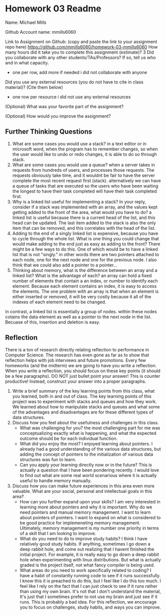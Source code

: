 # Homework 03 Readme
Name: Michael Mills

Github Account name: mmills6060

Link to Assignment on Github: (copy and paste the link to your assignment repo here)
https://github.com/mmills6060/homework-03-mmills6060
How many hours did it take you to complete this assignment (estimate)? 
3
Did you collaborate with any other students/TAs/Professors? If so, tell us who and in what capacity.  
- one per row, add more if needed
i did not collaborate with anyone

Did you use any external resources (you do not have to cite in class material)? (Cite them below)  
- one row per resource
i did not use any external resources

(Optional) What was your favorite part of the assignment? 

(Optional) How would you improve the assignment? 

## Further Thinking Questions

1. What are some cases you would use a stack?
in a text editor or in microsoft word, when the program has to remember changes, so when the user would like to undo or redo changes, it is able to do so through stack. 
2. What are some cases you would use a queue?
when a server takes in requests from hundreds of users, and processes those requests. The requests obviously take time, and it wouldnt be fair to have the server complete the most recent request first (stack). alternatively we can have a queue of tasks that are executed so the users who have been waiting the longest to have their task completed will have their task completed first. 
3. Why is a linked list useful for implementing a stack? In your reply, consider if a stack was implemented with an array, and the values kept getting added to the front of the area, what would you have to do?
a linked list is useful because there is a current head of the list, and this head can be updated. The last item added to the stack is also the only item that can be removed, and this correlates with the head of the list. 
4. Adding to the end of a singly linked list is expensive, because you have to cycle through the whole list. What is one thing you could change that would make adding to the end just as easy as adding to the front?
There might be a few ways to do this. One of which would be to have a linked list that is not "singly." in other words there are two pointers attached to each node, one for the next node and one for the previous node. I also think that we could also add a pointer to a pointer...
5. Thinking about memory, what is the difference between an array and a linked list? What is the advantage of each?
an array can hold a fixed number of elements that contain a an index, or number to identify each element. Because each element contains an index, it is easy to access the elements. The one problem with an array is that when an element is either inserted or removed, it will be very costly because it all of the indexes of each element need to be changed. 

in contrast, a linked list is essentially a group of nodes. within these nodes cotains the data element as well as a pointer to the next node in the list. Becuase of this, insertion and deletion is easy. 


## Reflection

There is a ton of research directly relating reflection to performance in Computer Science. The research has even gone as far as to show that reflection helps with job interviews and future promotions. Every few homeworks (and the midterm) we are going to have you write a reflection. When you write a reflection, you should focus on these key points (it should be a few paragraphs). DO NOT just bullet point your answer! This is counter productive! Instead, construct your answer into a proper paragraphs. 

1. Write a brief summary of the key learning points from this class, what you learned, both in and out of class.
The key learning points of this project was to experiment with stacks and queues and how they work. We learned about how to manipulate stacks and queues and what some of the advantages and disadvantages are for these different types of data structures.
2. Discuss how you feel about the usefulness and challenges in this class.
   * What was challenging for you?
   the most challenging part for me was conceptualizing exactly what is happening, and what the expected outcome should be for each individual function. 
   * What did you enjoy the most?
   I enjoyed learning about pointers. I already had a good understanding of the various data structures, but adding the concept of pointers to the initialization of various data structures was fun to learn.
   * Can you apply your learning directly now or in the future?
   This is actually a question that I have been pondering recently. I would love to find out what are some real world scenarious where it is actually useful to handle memory manually. 
3. Discuss how you can make future experiences in this area even more valuable. What are your social, personal and intellectual goals in this area?
   * How can you further expand upon your skills?
   I am very interested in learning more about pointers and why it is important. Why do we need pointers and manual memory management. I want to learn about pointers of pointers. I want to expand on what is considered to be good practice for implemeneting memory management. Ultimately, memory management is my number one priority in terms of a skill that I am looking to improve.   
   * What do you need to do to improve study habits?
   I think I have relatively good study habits. If anything, sometimes I go down a deep rabbit hole, and come out realizing that I havent finished the initial project. For example, it is really easy to go down a deep rabbit hole when experimenting with linux distributions. But what is actually graded is the project itself, not what fancy compiler is being used. 
   * What areas do you need to work specifically related to coding?
   I have a habit of constantly running code to see if it runs successfully. I know this it is preached to do this, but I feel like I do this too much. I feel like I rely on the fact that I can just check to see if it runs rather than using my own brain. It's not that I don't understand the material, It's just that I sometimes prefer to not use my brain and just see if it runs. This is probably a bad idea. 
For this reflection, we encourage you to focus on challenges, study habits, and ways you can improve. 
